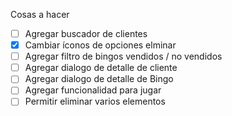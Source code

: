 Cosas a hacer

- [ ] Agregar buscador de clientes
- [x] Cambiar íconos de opciones elminar
- [ ] Agregar filtro de bingos vendidos / no vendidos
- [ ] Agregar dialogo de detalle de cliente
- [ ] Agregar dialogo de detalle de Bingo
- [ ] Agregar funcionalidad para jugar
- [ ] Permitir eliminar varios elementos

